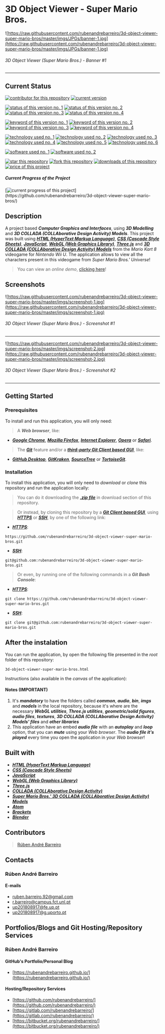 # 3D Object Viewer - Super Mario Bros.

![https://raw.githubusercontent.com/rubenandrebarreiro/3d-object-viewer-super-mario-bros/master/imgs/JPGs/banner-1.jpg](https://raw.githubusercontent.com/rubenandrebarreiro/3d-object-viewer-super-mario-bros/master/imgs/JPGs/banner-1.jpg)
######  3D Object Viewer (Super Mario Bros.) - Banner #1

***


## Current Status
[![contributor for this repository](https://img.shields.io/badge/contributor-rubenandrebarreiro-blue.svg)](https://github.com/rubenandrebarreiro/)
[![current version](https://img.shields.io/badge/version-1.0-magenta.svg)](https://github.com/rubenandrebarreiro/3d-object-viewer-super-mario-bros/)

[![status of this version no. 1](https://img.shields.io/badge/status-completed-orange.svg)](https://github.com/rubenandrebarreiro/3d-object-viewer-super-mario-bros/)
[![status of this version no. 2](https://img.shields.io/badge/status-final-orange.svg)](https://github.com/rubenandrebarreiro/3d-object-viewer-super-mario-bros/)
[![status of this version no. 3](https://img.shields.io/badge/status-stable-orange.svg)](https://github.com/rubenandrebarreiro/3d-object-viewer-super-mario-bros/)
[![status of this version no. 4](https://img.shields.io/badge/status-documented-orange.svg)](https://github.com/rubenandrebarreiro/3d-object-viewer-super-mario-bros/)

[![keyword of this version no. 1](https://img.shields.io/badge/keyword-2d-brown.svg)](https://github.com/rubenandrebarreiro/3d-object-viewer-super-mario-bros/)
[![keyword of this version no. 2](https://img.shields.io/badge/keyword-graphics-brown.svg)](https://github.com/rubenandrebarreiro/3d-object-viewer-super-mario-bros/)
[![keyword of this version no. 3](https://img.shields.io/badge/keyword-multimedia-brown.svg)](https://github.com/rubenandrebarreiro/3d-object-viewer-super-mario-bros/)
[![keyword of this version no. 4](https://img.shields.io/badge/keyword-geometry-brown.svg)](https://github.com/rubenandrebarreiro/3d-object-viewer-super-mario-bros/)

[![technology used no. 1](https://img.shields.io/badge/built&nbsp;with-html-red.svg)](https://www.w3schools.com/html/) [![technology used no. 2](https://img.shields.io/badge/built&nbsp;with-css-red.svg)](https://www.w3schools.com/css/) [![technology used no. 3](https://img.shields.io/badge/built&nbsp;with-javascript-red.svg)](https://www.w3schools.com/js/) [![technology used no. 4](https://img.shields.io/badge/built&nbsp;with-webgl-red.svg)](https://get.webgl.org/) [![technology used no. 5](https://img.shields.io/badge/built&nbsp;with-threejs-red.svg)](https://www.threejs.org/) [![technology used no. 6](https://img.shields.io/badge/built&nbsp;with-collada&nbsp;models-red.svg)](https://en.wikipedia.org/wiki/COLLADA)

[![software used no. 1](https://img.shields.io/badge/software-atom-gold.svg)](http://atom.io/) 
[![software used no. 2](https://img.shields.io/badge/software-brackets-gold.svg)](http://brackets.io/) 

[![star this repository](http://githubbadges.com/star.svg?user=rubenandrebarreiro&repo=3d-object-viewer-super-mario-bros&style=flat)](https://github.com/rubenandrebarreiro/3d-object-viewer-super-mario-bros/stargazers)
[![fork this repository](http://githubbadges.com/fork.svg?user=rubenandrebarreiro&repo=3d-object-viewer-super-mario-bros&style=flat)](https://github.com/rubenandrebarreiro/3d-object-viewer-super-mario-bros/fork)
[![downloads of this repository](https://img.shields.io/github/downloads/rubenandrebarreiro/2d-rotative-shapes-dance/total.svg)](https://github.com/rubenandrebarreiro/3d-object-viewer-super-mario-bros/archive/master.zip)
[![price of this project](https://img.shields.io/badge/price-free-success.svg)](https://github.com/rubenandrebarreiro/3d-object-viewer-super-mario-bros/archive/master.zip)

##### Current Progress of the Project

[![current progress of this project](http://progressed.io/bar/40?title=&nbsp;completed&nbsp;)](https://github.com/rubenandrebarreiro/3d-object-viewer-super-mario-bros/)


## Description
A project based **_Computer Graphics and Interfaces_**, using **_3D Modelling_** and **_3D COLLADA (COLLAborative Design Activity) Models_**. This project was built using [**_HTML (HyperText Markup Language)_**](https://www.w3schools.com/html/), [**_CSS (Cascade Style Sheets)_**](https://www.w3schools.com/css/), [**_JavaScript_**](https://www.w3schools.com/js/), [**_WebGL (Web Graphics Library)_**](https://get.webgl.org/), [**_Three.js_**](https://threejs.org/) and [**_3D COLLADA (COLLAborative Design Activity) Models_**](https://en.wikipedia.org/wiki/COLLADA) from the _Mario Kart 8_ videogame for _Nintendo Wii U_. The application allows to view all the characters present in this videogame from _Super Mario Bros.' Universe_!

> You can view an _online demo_, [clicking here](https://rubenandrebarreiro.github.io/projects/threejs/3d-object-viewer-super-mario-bros/3d-object-viewer-super-mario-bros.html)!


## Screenshots

![https://raw.githubusercontent.com/rubenandrebarreiro/3d-object-viewer-super-mario-bros/master/imgs/screenshot-1.jpg](https://raw.githubusercontent.com/rubenandrebarreiro/3d-object-viewer-super-mario-bros/master/imgs/screenshot-1.jpg)
######  3D Object Viewer (Super Mario Bros.) - Screenshot #1

***

![https://raw.githubusercontent.com/rubenandrebarreiro/3d-object-viewer-super-mario-bros/master/imgs/screenshot-2.jpg](https://raw.githubusercontent.com/rubenandrebarreiro/3d-object-viewer-super-mario-bros/master/imgs/screenshot-2.jpg)
######  3D Object Viewer (Super Mario Bros.) - Screenshot #2

***


## Getting Started

### Prerequisites
To install and run this application, you will only need:
> A **_Web browser_**, like:
* [**_Google Chrome_**](https://www.google.com/chrome/), [**_Mozilla Firefox_**](https://www.mozilla.org/), [**_Internet Explorer_**](https://www.microsoft.com/download/internet-explorer.aspx), [**_Opera_**](https://www.opera.com/) or [**_Safari_**](https://www.apple.com/safari/).
> The [**_Git_**](https://git-scm.com/) feature and/or a [**_third-party Git Client based GUI_**](https://git-scm.com/downloads/guis/), like:
* [**_GitHub Desktop_**](https://desktop.github.com/), [**_GitKraken_**](https://www.gitkraken.com/), [**_SourceTree_**](https://www.sourcetreeapp.com/) or [**_TortoiseGit_**](https://tortoisegit.org/).

### Installation
To install this application, you will only need to _download_ or _clone_ this repository and run the application locally:

> You can do it downloading the [**_.zip file_**](https://github.com/rubenandrebarreiro/3d-object-viewer-super-mario-bros/archive/master.zip) in download section of this repository.

> Or instead, by cloning this repository by a [**_Git Client based GUI_**](https://git-scm.com/downloads/guis), using [**_HTTPS_**](https://en.wikipedia.org/wiki/HTTPS) or [**_SSH_**](https://en.wikipedia.org/wiki/SSH_File_Transfer_Protocol), by one of the following link:
* [**_HTTPS_**](https://en.wikipedia.org/wiki/HTTPS):
```
https://github.com/rubenandrebarreiro/3d-object-viewer-super-mario-bros.git
```
* [**_SSH_**](https://en.wikipedia.org/wiki/SSH_File_Transfer_Protocol):
```
git@github.com:rubenandrebarreiro/3d-object-viewer-super-mario-bros.git
```

> Or even, by running one of the following commands in a **_Git Bash Console_**:
* [**_HTTPS_**](https://en.wikipedia.org/wiki/HTTPS):
```
git clone https://github.com/rubenandrebarreiro/3d-object-viewer-super-mario-bros.git
```
* [**_SSH_**](https://en.wikipedia.org/wiki/SSH_File_Transfer_Protocol):
```
git clone git@github.com:rubenandrebarreiro/3d-object-viewer-super-mario-bros.git
```

## After the instalation
You can run the application, by open the following file presented in the _root_ folder of this repository:
```
3d-object-viewer-super-mario-bros.html
```

Instructions (also available in the _canvas_ of the application):



#### Notes (IMPORTANT)
1) It's **_mandatory_** to have the folders called **_common_**, **_audio_**, **_bin_**, **_imgs_** and **_models_** in the local repository, because it's where are the necessary **_WebGL utilities_**, **_Three.js utilities_**, **_geometric/solid figures_**, **_audio files_**, **_textures_**, **_3D COLLADA (COLLAborative Design Activity) Models' files_** and **_other libraries_**
2) This application have an embed **_audio file_** with an **_autoplay_** and **_loop_** option, that you can **_mute_** using your _Web browser_. The **_audio file it's played_** every time you open the application in your _Web browser_!

## Built with
* [**_HTML (HyperText Markup Language)_**](https://www.w3schools.com/html/)
* [**_CSS (Cascade Style Sheets)_**](https://www.w3schools.com/css/)
* [**_JavaScript_**](https://www.w3schools.com/js/)
* [**_WebGL (Web Graphics Library)_**](https://get.webgl.org/)
* [**_Three.js_**](https://threejs.org/)
* [**_COLLADA (COLLAborative Design Activity)_**](https://en.wikipedia.org/wiki/COLLADA)
* [**_Super Mario Bros.' 3D COLLADA (COLLAborative Design Activity) Models_**](https://www.models-resource.com/wii_u/mariokart8/)
* [**_Atom_**](https://atom.io/)
* [**_Brackets_**](http://brackets.io/)
* [**_Blender_**](https://www.blender.org/)

## Contributors
> [Rúben André Barreiro](https://github.com/rubenandrebarreiro/)

## Contacts

### Rúben André Barreiro
#### E-mails
* [ruben.barreiro.92@gmail.com](mailto:ruben.barreiro.92@gmail.com)
* [r.barreiro@campus.fct.unl.pt](mailto:r.barreiro@campus.fct.unl.pt)
* [up201808917@fe.up.pt](mailto:up201808917@fe.up.pt)
* [up201808917@g.uporto.pt](mailto:up201808917@g.uporto.pt)


## Portfolios/Blogs and Git Hosting/Repository Services

### Rúben André Barreiro
#### GitHub's Portfolio/Personal Blog
* [https://rubenandrebarreiro.github.io/](https://rubenandrebarreiro.github.io/)

#### Hosting/Repository Services
* [https://github.com/rubenandrebarreiro/](https://github.com/rubenandrebarreiro/)
* [https://gitlab.com/rubenandrebarreiro/](https://gitlab.com/rubenandrebarreiro/)
* [https://bitbucket.org/rubenandrebarreiro/](https://bitbucket.org/rubenandrebarreiro/)
